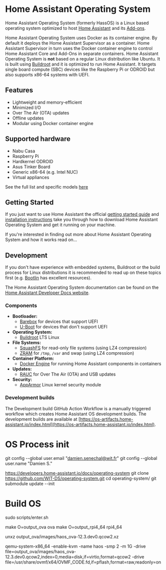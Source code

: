 # Home Assistant Operating System

Home Assistant Operating System (formerly HassOS) is a Linux based operating system optimized to host [Home Assistant](https://www.home-assistant.io) and its [Add-ons](https://www.home-assistant.io/addons/).

Home Assistant Operating System uses Docker as its container engine. By default it deploys the Home Assistant Supervisor as a container. Home Assistant Supervisor in turn uses the Docker container engine to control Home Assistant Core and Add-Ons in separate containers. Home Assistant Operating System is **not** based on a regular Linux distribution like Ubuntu. It is built using [Buildroot](https://buildroot.org/) and it is optimized to run Home Assistant. It targets single board compute (SBC) devices like the Raspberry Pi or ODROID but also supports x86-64 systems with UEFI.

## Features

- Lightweight and memory-efficient
- Minimized I/O
- Over The Air (OTA) updates
- Offline updates
- Modular using Docker container engine

## Supported hardware

- Nabu Casa
- Raspberry Pi
- Hardkernel ODROID
- Asus Tinker Board
- Generic x86-64 (e.g. Intel NUC)
- Virtual appliances

See the full list and specific models [here](./Documentation/boards/README.md)

## Getting Started

If you just want to use Home Assistant the official [getting started guide](https://www.home-assistant.io/getting-started/) and [installation instructions](https://www.home-assistant.io/hassio/installation/) take you through how to download Home Assistant Operating System and get it running on your machine.

If you're interested in finding out more about Home Assistant Operating System and how it works read on...

## Development

If you don't have experience with embedded systems, Buildroot or the build process for Linux distributions it is recommended to read up on these topics first (e.g. [Bootlin](https://bootlin.com/docs/) has excellent resources).

The Home Assistant Operating System documentation can be found on the [Home Assistant Developer Docs website](https://developers.home-assistant.io/docs/operating-system).

### Components

- **Bootloader:**
  - [Barebox](https://barebox.org/) for devices that support UEFI
  - [U-Boot](https://www.denx.de/wiki/U-Boot) for devices that don't support UEFI
- **Operating System:**
  - [Buildroot](https://buildroot.org/) LTS Linux
- **File Systems:**
  - [SquashFS](https://www.kernel.org/doc/Documentation/filesystems/squashfs.txt) for read-only file systems (using LZ4 compression)
  - [ZRAM](https://www.kernel.org/doc/Documentation/blockdev/zram.txt) for `/tmp`, `/var` and swap (using LZ4 compression)
- **Container Platform:**
  - [Docker Engine](https://docs.docker.com/engine/) for running Home Assistant components in containers
- **Updates:**
  - [RAUC](https://rauc.io/) for Over The Air (OTA) and USB updates
- **Security:**
  - [AppArmor](https://apparmor.net/) Linux kernel security module

### Development builds

The Development build GitHub Action Workflow is a manually triggered workflow
which creates Home Assistant OS development builds. The development builds are
available at [https://os-artifacts.home-assistant.io/index.html](https://os-artifacts.home-assistant.io/index.html).


# OS Process init
git config --global user.email "damien.senechal@wit.fr"
git config --global user.name "Damien S."

https://developers.home-assistant.io/docs/operating-system
git clone https://github.com/WIT-DS/operating-system.git
cd operating-system/
git submodule update --init

# Build OS
sudo scripts/enter.sh 

make O=output_ova ova
make O=output_rpi4_64 rpi4_64

unxz output_ova/images/haos_ova-12.3.dev0.qcow2.xz

qemu-system-x86_64 -enable-kvm -name haos -smp 2 -m 1G -drive file=output_ova/images/haos_ova-12.3.dev0.qcow2,index=0,media=disk,if=virtio,format=qcow2 -drive file=/usr/share/ovmf/x64/OVMF_CODE.fd,if=pflash,format=raw,readonly=on